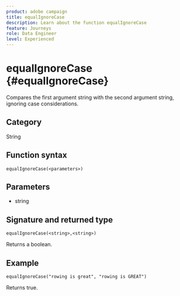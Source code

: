 ```yaml
---
product: adobe campaign
title: equalIgnoreCase
description: Learn about the function equalIgnoreCase
feature: Journeys
role: Data Engineer
level: Experienced
---
```

# equalIgnoreCase {#equalIgnoreCase}

Compares the first argument string with the second argument string, ignoring case considerations.

## Category

String

## Function syntax

`equalIgnoreCase(<parameters>)`

## Parameters

* string

## Signature and returned type

`equalIgnoreCase(<string>,<string>)`

Returns a boolean.

## Example

`equalIgnoreCase("rowing is great", "rowing is GREAT")`

Returns true.
